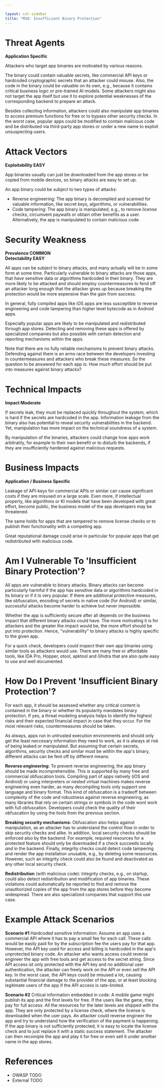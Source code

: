 ```yaml
---

layout: col-sidebar
title: "M10: Insufficient Binary Protection"
---
```


# Threat Agents

**Application Specific**

Attackers who target app binaries are motivated by various reasons. 

The binary could contain valuable secrets, like commercial API keys or hardcoded cryptographic secrets that an attacker could misuse. Also, the code in the binary could be valuable on its own, e.g., because it contains critical business logic or pre-trained AI models. Some attackers might also not target the app itself but use it to explore potential weaknesses of the corresponding backend to prepare an attack.

Besides collecting information, attackers could also manipulate app binaries to access premium functions for free or to bypass other security checks. In the worst case, popular apps could be modified to contain malicious code and be distributed via third-party app stores or under a new name to exploit unsuspecting users.


# Attack Vectors	

**Exploitability EASY**

App binaries usually can just be downloaded from the app stores or be copied from mobile devices, so binary attacks are easy to set up. 

An app binary could be subject to two types of attacks:

- Reverse engineering: The app binary is decompiled and scanned for valuable information, like secret keys, algorithms, or vulnerabilities.
- Code tampering: The app binary is manipulated, e.g., to remove license checks, circumvent paywalls or obtain other benefits as a user. Alternatively, the app is manipulated to contain malicious code.


# Security Weakness	

**Prevalence COMMON** <br />
**Detectability EASY**

All apps can be subject to binary attacks, and many actually will be in some form at some time. Particularly vulnerable to binary attacks are those apps, that *have* sensitive data or algorithms hardcoded in their binary. They are more likely to be attacked and should employ countermeasures to fend off an attacker long enough that the attacker gives up because breaking the protection would be more expensive than the gain from success.

In general, fully compiled apps like iOS apps are less susceptible to reverse engineering and code tampering than higher level bytecode as in Android apps. 

Especially popular apps are likely to be manipulated and redistributed through app stores. Detecting and removing these apps is offered by specialized companies but also possible with certain detection and reporting mechanisms within the apps.

Note that there are no fully reliable mechanisms to prevent binary attacks. Defending against them is an arms race between the developers investing in countermeasures and attackers who break these measures. So the question to be answered for each app is: How much effort should be put into measures against binary attacks?


# Technical Impacts	

**Impact Moderate**

If secrets leak, they must be replaced quickly throughout the system, which is hard if the secrets are hardcoded in the app. Information leakage from the binary also has potential to reveal security vulnerabilities in the backend. Yet, manipulation has more impact on the technical soundness of a system. 

By manipulation of the binaries, attackers could change how apps work arbitratily, for example to their own benefit or to disturb the backends, if they are insufficiently hardened against malicious requests.


# Business Impacts
	
**Application / Business Specific** 

Leakage of API-keys for commercial APIs or similar can cause significant costs if they are misused on a large scale. Even more, if intellectual property, like algorithms or KI models that have been developed with great effort, become public, the business model of the app developers may be threatened.

The same holds for apps that are tampered to remove license checks or to publish their functionality with a competing app.

Great reputational damage could arise in particular for popular apps that get redistributed with malicious code.


# Am I Vulnerable To 'Insufficient Binary Protection'?

All apps are vulnerable to binary attacks. Binary attacks can become particularly harmful if the app has sensitive data or algorithms hardcoded in its binary or if it is very popular. If there are additional protective measures, like obfuscation, encoding of secrets in native code (for Android) or similar, successful attacks become harder to achieve but never impossible. 

Whether the app is sufficiently secure after all depends on the business impact that different binary attacks could have. The more motivating it is for attackers and the greater the impact would be, the more effort should be put into protection. Hence, "vulnerability" to binary attacks is highly specific to the given app.

For a quick check, developers could inspect their own app binaries using similar tools as attackers would use. There are many free or affordable tools, like IDA Pro, Hopper, otool, apktool and Ghidra that are also quite easy to use and well documented.


# How Do I Prevent 'Insufficient Binary Protection'?

For each app, it should be assessed whether any critical content is contained in the binary or whether its popularity mandates binary protection. If yes, a threat modeling analysis helps to identify the highest risks and their expected financial impact in case that they occur. For the most relevant risks, countermeasures should be taken. 

As always, apps run in untrusted execution environments and should only get the least neccesary information they need to work, as it is always at risk of being leaked or manipulated. But assuming that certain secrets, algorithms, security checks and similar must be within the app's binary, different attacks can be fent off by different means:

**Reverse engineering:** To prevent reverse engineering, the app binary should be made incomprehensible. This is supported by many free and commercial obfuscation tools. Compiling part of apps natively (iOS and Android) or using interpreters or nested virtual machines makes reverse engineering even harder, as many decompiling tools only support one language and binary format. This kind of obfuscation is a tradeoff between complexity of the code and robustness against reverse engineering, as many libraries that rely on certain strings or symbols in the code wont work with full obfuscation. Developers could check the quality of their obfuscation by using the tools from the previous section.

**Breaking security mechanisms:** Obfuscation also helps against manipulation, as an attacker has to understand the control flow in order to skip security checks and alike. In addition, local security checks should be enforced also by the backend. For example, required resources for a protected feature should only be downloaded if a check succeeds locally *and* in the backend. Finally, integrity checks could detect code tampering and render the app installation unusable, e.g., by deleting some ressources. However, such an integrity check could also be found and deactivated as any other local security check.

**Redistribution** (with malicious code): Integrity checks, e.g., on startup, could also detect redistribution and modification of app binaries. These violations could automatically be reported to find and remove the unauthorized copies of the app from the app stores before they become widespread. There are also specialized companies that support this use case.


# Example Attack Scenarios

**Scenario #1** Hardcoded sensitive information: Assume an app uses a commercial API where it has to pay a small fee for each call. These calls would be easily paid for by the subscription fee the users pay for that app. However, the API key used for access and billing is hardcoded in the app's unprotected binary code. An attacker who wants access could reverse engineer the app with free tools and get access to the secret string. Since API access ist only protected with the API key and no additional user authentication, the attacker can freely work on the API or even sell the API key. In the worst case, the API keys could be misused a lot, causing substantial financial damage to the provider of the app, or at least blocking legitimate users of the app if the API access is rate-limited.

**Scenario #2** Critical information embedded in code: A mobile game might publish its app and the first levels for free. If the users like the game, they pay for full access. All the resources for the later levels are shipped with the app. They are only protected by a license check, where the license is downloaded when the user pays. An attacker could reverse engineer the app and try to understand how the verification of the payment is happening. If the app binary is not sufficiently protected, it is easy to locate the license check and to just replace it with a static success statement. The attacker can then recomiple the app and play it for free or even sell it under another name in the app stores.


# References

- OWASP
TODO
- External
TODO
